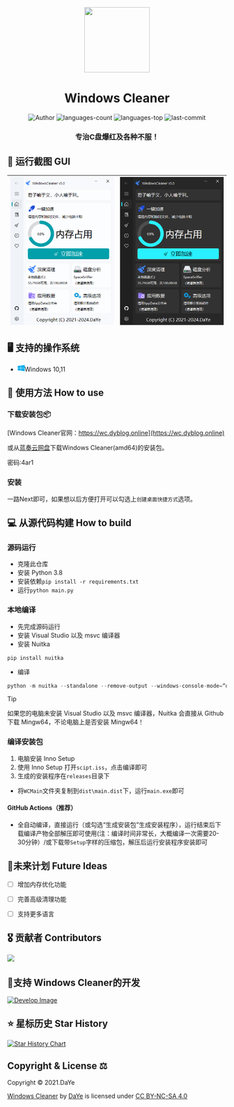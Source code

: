 <div align=center>
<img src="logo.png" width="150" height="150">

<h1>Windows Cleaner</h1>

<img src="https://img.shields.io/badge/Author-DaYe-orange" alt="Author" />
<img src="https://img.shields.io/github/languages/count/darkmatter2048/WindowsCleaner" alt="languages-count" />
<img src="https://img.shields.io/github/languages/top/darkmatter2048/WindowsCleaner?color=yellow" alt="languages-top" />
<img src="https://img.shields.io/github/last-commit/darkmatter2048/WindowsCleaner" alt="last-commit" />

<h3>专治C盘爆红及各种不服！</h3>
</div>

## 🎨 运行截图 GUI
| ![show1](readme/s_light.png) | ![show2](readme/s_dark.png) |
|:----------------------:|:----------------------:|

## 🖥 支持的操作系统

- <img src="readme/windows.svg" width="16" height="16" />Windows 10,11

## 🤔 使用方法 How to use

### 下载安装包📦

[Windows Cleaner官网：https://wc.dyblog.online](https://wc.dyblog.online)

或从[蓝奏云网盘](https://wwt.lanzn.com/b03xje5uf)下载Windows Cleaner(amd64)的安装包。

密码:4ar1

### 安装 
一路Next即可，如果想以后方便打开可以勾选上`创建桌面快捷方式`选项。

## 💻 从源代码构建 How to build
### 源码运行
- 克隆此仓库
- 安装 Python 3.8
- 安装依赖`pip install -r requirements.txt`
- 运行`python main.py`
### 本地编译
- 先完成源码运行
- 安装 Visual Studio 以及 msvc 编译器
- 安装 Nuitka
```pip
pip install nuitka
```
- 编译
```python
python -m nuitka --standalone --remove-output --windows-console-mode=“disable” --enable-plugins=“pyqt5” --output-dir=“dist” --main=“main.py” --windows-icon-from-ico=“icon.ico”
```
> [!tip]
>
> 如果您的电脑未安装 Visual Studio 以及 msvc 编译器，Nuitka 会直接从 Github 下载 Mingw64，不论电脑上是否安装 Mingw64！

### 编译安装包
1. 电脑安装 Inno Setup
2. 使用 Inno Setup 打开`scipt.iss`，点击编译即可
3. 生成的安装程序在`releases`目录下

- 将`WCMain`文件夹复制到`dist\main.dist`下，运行`main.exe`即可
#### GitHub Actions（推荐）
- 全自动编译，直接运行（或勾选“生成安装包”生成安装程序），运行结束后下载编译产物全部解压即可使用(注：编译时间非常长，大概编译一次需要20-30分钟）/或下载带`Setup`字样的压缩包，解压后运行安装程序安装即可

## 📝未来计划 Future Ideas

- [ ] 增加内存优化功能
- [ ] 完善高级清理功能
- [ ] 支持更多语言


## 🎖 贡献者 Contributors

<a href="https://github.com/darkmatter2048/WindowsCleaner/graphs/contributors">
  <img src="https://contrib.rocks/image?repo=darkmatter2048/WindowsCleaner" />
</a>

## 🤝支持 Windows Cleaner的开发

[<img src="https://wc.dyblog.online/images/d.png" alt="Develop Image" style="width: 200px;"/>](https://dyblog.online/donate)

## ⭐ 星标历史 Star History

<a href="https://star-history.com/#darkmatter2048/WindowsCleaner&Date">
 <picture>
   <source media="(prefers-color-scheme: dark)" srcset="https://api.star-history.com/svg?repos=darkmatter2048/WindowsCleaner&type=Date&theme=dark" />
   <source media="(prefers-color-scheme: light)" srcset="https://api.star-history.com/svg?repos=darkmatter2048/WindowsCleaner&type=Date" />
   <img alt="Star History Chart" src="https://api.star-history.com/svg?repos=darkmatter2048/WindowsCleaner&type=Date" />
 </picture>
</a>

## Copyright & License ⚖

Copyright © 2021.DaYe 

<p xmlns:cc="http://creativecommons.org/ns#" xmlns:dct="http://purl.org/dc/terms/"><a property="dct:title" rel="cc:attributionURL" href=#>Windows Cleaner</a> by <a rel="cc:attributionURL dct:creator" property="cc:attributionName" href="https://www.dyblog.online/">DaYe</a> is licensed under <a href="https://creativecommons.org/licenses/by-nc-sa/4.0/?ref=chooser-v1" target="_blank" rel="license noopener noreferrer" style="display:inline-block;">CC BY-NC-SA 4.0<img style="height:22px!important;margin-left:3px;vertical-align:text-bottom;" src="https://mirrors.creativecommons.org/presskit/icons/cc.svg?ref=chooser-v1" alt=""><img style="height:22px!important;margin-left:3px;vertical-align:text-bottom;" src="https://mirrors.creativecommons.org/presskit/icons/by.svg?ref=chooser-v1" alt=""><img style="height:22px!important;margin-left:3px;vertical-align:text-bottom;" src="https://mirrors.creativecommons.org/presskit/icons/nc.svg?ref=chooser-v1" alt=""><img style="height:22px!important;margin-left:3px;vertical-align:text-bottom;" src="https://mirrors.creativecommons.org/presskit/icons/sa.svg?ref=chooser-v1" alt=""></a></p>
